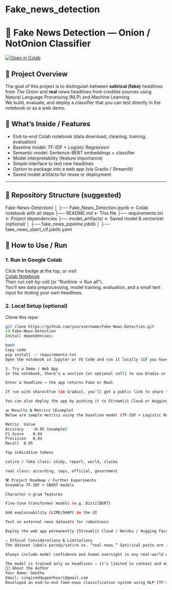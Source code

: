 # Fake_news_detection
# 📰 Fake News Detection — Onion / NotOnion Classifier
[![Open in Colab](https://colab.research.google.com/assets/colab-badge.svg)](https://colab.research.google.com/drive/1hW8K9v6hdSr7nCz2EExx5Y-stqO269Vq?usp=sharing)

## 📖 Project Overview

The goal of this project is to distinguish between **satirical (fake)** headlines from *The Onion* and **real** news headlines from credible sources using Natural Language Processing (NLP) and Machine Learning.  
We build, evaluate, and deploy a classifier that you can test directly in the notebook or as a web demo.

## 🚀 What’s Inside / Features

- End-to-end Colab notebook (data download, cleaning, training, evaluation)  
- Baseline model: TF-IDF + Logistic Regression  
- Semantic model: Sentence-BERT embeddings + classifier  
- Model interpretability (feature importance)  
- Simple interface to test new headlines  
- Option to package into a web app (via Gradio / Streamlit)  
- Saved model artifacts for reuse or deployment  

---

## 📁 Repository Structure (suggested)

Fake-News-Detection/
│
├── Fake_News_Detection.ipynb ← Colab notebook with all steps
├── README.md ← This file
├── requirements.txt ← Project dependencies
├── model_artifacts/ ← Saved model & vectorizer (optional)
│ ├── fake_news_pipeline.joblib
│ ├── fake_news_sbert_clf.joblib
yaml
## 🎯 How to Use / Run

### 1. Run in Google Colab  
Click the badge at the top, or visit  
[Colab Notebook](https://colab.research.google.com/drive/1hW8K9v6hdSr7nCz2EExx5Y-stqO269Vq?usp=sharing)  
Then run cell-by-cell (or “Runtime → Run all”).  
You’ll see data preprocessing, model training, evaluation, and a small text input for testing your own headlines.

### 2. Local Setup (optional)

Clone this repo:
```bash
git clone https://github.com/yourusername/Fake-News-Detection.git
cd Fake-News-Detection
Install dependencies:

bash
Copy code
pip install -r requirements.txt
Open the notebook in Jupyter or VS Code and run it locally (if you have the dataset onion.csv & notonion.csv in the folder or download via Kaggle API).

3. Try a Demo / Web App
In the notebook, there’s a section (or optional cell) to use Gradio or Streamlit to run a mini app:

Enter a headline → the app returns Fake or Real

If run with share=True (in Gradio), you’ll get a public link to share the app

You can also deploy the app by pushing it to Streamlit Cloud or Hugging Face Spaces.

📊 Results & Metrics (Example)
Below are sample metrics using the baseline model (TF-IDF + Logistic Regression). Your actual results may vary with hyperparameters or preprocessing tweaks.

Metric	Value
Accuracy	~0.95 (example)
F1 Score	0.94
Precision	0.93
Recall	0.95

Top indicative tokens

satire / fake class: study, report, world, claims

real class: according, says, official, government

🛠️ Project Roadmap / Further Experiments
Ensemble TF-IDF + SBERT models

Character n-gram features

Fine-tune transformer models (e.g. DistilBERT)

Add explainability (LIME/SHAP) in the UI

Test on external news datasets for robustness

Deploy the web app permanently (Streamlit Cloud / Heroku / Hugging Face Spaces)

⚠️ Ethical Considerations & Limitations
The dataset labels parody/satire vs. “real news.” Satirical posts are intentionally deceptive for humor — misclassifying them may be acceptable, but labeling real serious misinformation is a bigger risk.

Always include model confidence and human oversight in any real-world deployment.

The model is trained only on headlines — it’s limited in context and may fail on ambiguous inputs.
🧑‍💻 About the Author
Your Name: Geetha 
Email: singireddygeethasri@gmail.com
Developed an end-to-end fake-news classification system using NLP (TF-IDF + Logistic Regression and Sentence-BERT embeddings) on the Onion/NotOnion dataset. Achieved ~95% accuracy, built a demo UI, and published a reusable Colab notebook for reproducibility.
